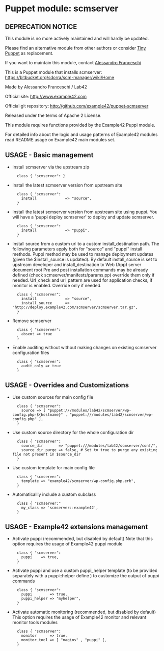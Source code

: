 # Puppet module: scmserver

## DEPRECATION NOTICE
This module is no more actively maintained and will hardly be updated.

Please find an alternative module from other authors or consider [Tiny Puppet](https://github.com/example42/puppet-tp) as replacement.

If you want to maintain this module, contact [Alessandro Franceschi](https://github.com/alvagante)


This is a Puppet module that installs scmserver:
https://bitbucket.org/sdorra/scm-manager/wiki/Home

Made by Alessandro Franceschi / Lab42

Official site: http://www.example42.com

Official git repository: http://github.com/example42/puppet-scmserver

Released under the terms of Apache 2 License.

This module requires functions provided by the Example42 Puppi module.

For detailed info about the logic and usage patterns of Example42 modules read README.usage on Example42 main modules set.

## USAGE - Basic management

* Install scmserver via the upstream zip

        class { "scmserver": }

* Install the latest scmserver version from upstream site

        class { "scmserver":
          install             => "source",
        }

* Install the latest scmserver version from upstream site using puppi. 
  You will have a 'puppi deploy scmserver' to deploy and update scmserver.

        class { "scmserver":
          install             => "puppi",
        }

* Install source from a custom url to a custom install_destination path.
  The following parameters apply both for "source" and "puppi" install methods.
  Puppi method may be used to manage deployment updates (given the $install_source is updated).
  By default install_source is set to upstream developer and install_destination to Web (App) server document root
  Pre and post installation commands may be already defined (check scmserver/manifests/params.pp) override them only if needed.
  Url_check and url_pattern are used for application checks, if monitor is enabled. Override only if needed.

        class { "scmserver":
          install             => "source",
          install_source      => "http://deploy.example42.com/scmserver/scmserver.tar.gz",
        }

* Remove scmserver

        class { "scmserver":
          absent => true
        }

* Enable auditing without without making changes on existing scmserver configuration files

        class { "scmserver":
          audit_only => true
        }


## USAGE - Overrides and Customizations
* Use custom sources for main config file 

        class { "scmserver":
          source => [ "puppet:///modules/lab42/scmserver/wp-config.php-${hostname}" , "puppet:///modules/lab42/scmserver/wp-config.php" ], 
        }


* Use custom source directory for the whole configuration dir

        class { "scmserver":
          source_dir       => "puppet:///modules/lab42/scmserver/conf/",
          source_dir_purge => false, # Set to true to purge any existing file not present in $source_dir
        }

* Use custom template for main config file 

        class { "scmserver":
          template => "example42/scmserver/wp-config.php.erb",      
        }

* Automaticallly include a custom subclass

        class { "scmserver:"
          my_class => 'scmserver::example42',
        }


## USAGE - Example42 extensions management 
* Activate puppi (recommended, but disabled by default)
  Note that this option requires the usage of Example42 puppi module

        class { "scmserver": 
          puppi    => true,
        }

* Activate puppi and use a custom puppi_helper template (to be provided separately with
  a puppi::helper define ) to customize the output of puppi commands 

        class { "scmserver":
          puppi        => true,
          puppi_helper => "myhelper", 
        }

* Activate automatic monitoring (recommended, but disabled by default)
  This option requires the usage of Example42 monitor and relevant monitor tools modules

        class { "scmserver":
          monitor      => true,
          monitor_tool => [ "nagios" , "puppi" ],
        }

